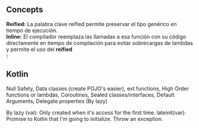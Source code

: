 ## Concepts
<b>Reified:</b> La palabra clave reified permite preservar el tipo genérico en tiempo de ejecución.
<br><b>Inline:</b>  El compilador reemplaza las llamadas a esa función con su código directamente en tiempo de compilación para evitar sobrecargas de lambdas y permite el uso del <b>reified</b>
<br><b>:</b>


## Kotlin
Null Safety, Data classes (create POJO's easier), ext functions, High Order functions or lambdas, Coroutines,
Sealed classes/interfaces, Default Arguments, Delegate properties (By lazy)

By lazy (val): Only created when it's access for the first time. 
lateinit(var): Promise to Kotlin that I'm going to initialize. Throw an exception. 
